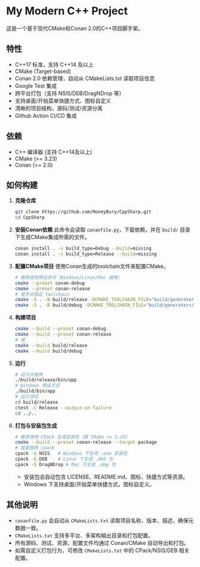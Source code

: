 ﻿# My Modern C++ Project

这是一个基于现代CMake和Conan 2.0的C++项目脚手架。

## 特性

-   C++17 标准，支持 C++14 及以上
-   CMake (Target-based)
-   Conan 2.0 依赖管理，自动从 CMakeLists.txt 读取项目信息
-   Google Test 集成
-   跨平台打包（支持 NSIS/DEB/DragNDrop 等）
-   支持桌面/开始菜单快捷方式、图标自定义
-   清晰的项目结构，源码/测试/资源分离
-   Github Action CI/CD 集成

## 依赖

-   C++ 编译器 (支持 C++14及以上)
-   CMake (>= 3.23)
-   Conan (>= 2.0)

## 如何构建

1.  **克隆仓库**
    ```bash
    git clone https://github.com/HoneyBury/CppSharp.git
    cd CppSharp
    ```

2.  **安装Conan依赖**
    此命令会读取 `conanfile.py`，下载依赖，并在 `build/` 目录下生成CMake集成所需的文件。
    ```bash
    conan install . -s build_type=Debug --build=missing
    conan install . -s build_type=Release --build=missing
    ```

3.  **配置CMake项目**
    使用Conan生成的toolchain文件来配置CMake。
    ```bash
    # 推荐使用预设命令（Windows/Linux/Mac 通用）
    cmake --preset conan-debug
    cmake --preset conan-release
    # 或手动指定 toolchain
    cmake -S . -B build/release -DCMAKE_TOOLCHAIN_FILE="build/generators/conan_toolchain.cmake" -DCMAKE_BUILD_TYPE=Release
    cmake -S . -B build/debug -DCMAKE_TOOLCHAIN_FILE="build/generators/conan_toolchain.cmake" -DCMAKE_BUILD_TYPE=Debug
    ```

4.  **构建项目**
    ```bash
    cmake --build --preset conan-debug
    cmake --build --preset conan-release
    # 或
    cmake --build build/release
    cmake --build build/debug
    ```

5.  **运行**
    ```bash
    # 运行主程序
    ./build/release/bin/app
    # Windows 预设方式
    ./build/bin/app
    # 运行测试
    cd build/release
    ctest -C Release --output-on-failure
    cd ../..
    ```

6. **打包与安装包生成**
    ```bash
    # 推荐使用 CPack 生成安装包（需 CMake >= 3.23）
    cmake --build --preset conan-release --target package
    # 或直接用 cpack
    cpack -G NSIS   # Windows 下生成 .exe 安装包
    cpack -G DEB    # Linux 下生成 .deb 包
    cpack -G DragNDrop # Mac 下生成 .dmg 包
    ```
    - 安装包会自动包含 LICENSE、README.md、图标、快捷方式等资源。
    - Windows 下支持桌面/开始菜单快捷方式，图标自定义。

## 其他说明

- `conanfile.py` 会自动从 `CMakeLists.txt` 读取项目名称、版本、描述，确保元数据一致。
- `CMakeLists.txt` 支持多平台、多架构输出目录和打包配置。
- 所有源码、测试、资源、配置文件均通过 Conan/CMake 自动导出和打包。
- 如需自定义打包行为，可修改 `CMakeLists.txt` 中的 CPack/NSIS/DEB 相关配置。
